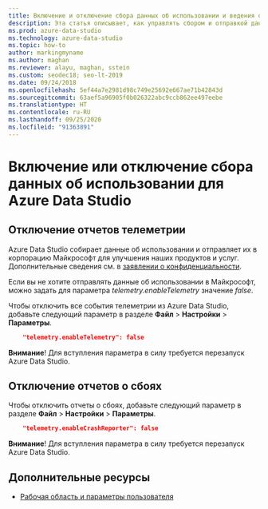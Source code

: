```yaml
---
title: Включение и отключение сбора данных об использовании и ведения отчетов о сбоях
description: Эта статья описывает, как управлять сбором и отправкой данных об использовании и сбоях в корпорацию Майкрософт.
ms.prod: azure-data-studio
ms.technology: azure-data-studio
ms.topic: how-to
author: markingmyname
ms.author: maghan
ms.reviewer: alayu, maghan, sstein
ms.custom: seodec18; seo-lt-2019
ms.date: 09/24/2018
ms.openlocfilehash: 5ef44a7e2981d98c749e25692e667ae71b42843d
ms.sourcegitcommit: 63aef5a96905f0b026322abc9ccb862ee497eebe
ms.translationtype: HT
ms.contentlocale: ru-RU
ms.lasthandoff: 09/25/2020
ms.locfileid: "91363891"
---
```

# <a name="enable-or-disable-usage-data-collection-for-azure-data-studio"></a>Включение или отключение сбора данных об использовании для Azure Data Studio

## <a name="how-to-disable-telemetry-reporting"></a>Отключение отчетов телеметрии

Azure Data Studio собирает данные об использовании и отправляет их в корпорацию Майкрософт для улучшения наших продуктов и услуг. Дополнительные сведения см. в [заявлении о конфиденциальности](https://go.microsoft.com/fwlink/?LinkID=528096&clcid=0x409).

Если вы не хотите отправлять данные об использовании в Майкрософт, можно задать для параметра *telemetry.enableTelemetry* значение *false*.

Чтобы отключить все события телеметрии из Azure Data Studio, добавьте следующий параметр в разделе **Файл** > **Настройки** > **Параметры**.

```json
    "telemetry.enableTelemetry": false
```

**Внимание**! Для вступления параметра в силу требуется перезапуск Azure Data Studio. 

## <a name="how-to-disable-crash-reporting"></a>Отключение отчетов о сбоях

Чтобы отключить отчеты о сбоях, добавьте следующий параметр в разделе **Файл** > **Настройки** > **Параметры**.

```json
    "telemetry.enableCrashReporter": false
```

**Внимание**! Для вступления параметра в силу требуется перезапуск Azure Data Studio.

## <a name="additional-resources"></a>Дополнительные ресурсы
- [Рабочая область и параметры пользователя](settings.md)
